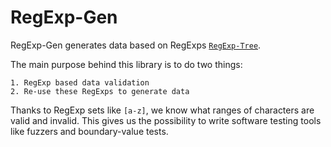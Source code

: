 RegExp-Gen
===========

RegExp-Gen generates data based on RegExps [`RegExp-Tree`](https://github.com/Mickael-van-der-Beek/regexp-tree).

The main purpose behind this library is to do two things:

	1. RegExp based data validation
	2. Re-use these RegExps to generate data

Thanks to RegExp sets like ```[a-z]```, we know what ranges of characters are valid and invalid.
This gives us the possibility to write software testing tools like fuzzers and boundary-value tests.
